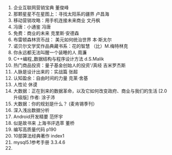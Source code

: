 1. 企业互联网营销宝典 董俊峰
2. 那颗星星不在星图上：寻找太阳系的疆界 卢昌海
3. 移动营销攻略：用手机连接未来商业 文丹枫
4. 冯唐：小通鉴 冯唐
5. 免费：商业的未来 克里斯·安德森
6. 布雷顿森林货币战： 美元如何统治世界 本·斯太尔
7. 诺贝尔文学奖作品典藏书系：花的智慧 （比）M.梅特林克
8. 你永远都无法叫醒一个装睡的人 周濂
9. C++编程_数据结构与程序设计方法 d.S.Malik
10. 热门商品投资：量子基金创始人的投资'/真经 吉米罗杰斯
11. 人脉是设计出来的：实战篇 张超 
12. 认知盈余：自由时间的力量 克莱·舍基
13. 人性论 休谟 
14. 大数据：正在到来的数据革命，以及它如何改变政府、商业与我们的生活 [2.0升级版]
作者:	涂子沛
15. 大数据：你的规划是什么？ (麦肯锡季刊）
16. 深入浅出数据分析 
17. Android开发精要 范怀宇
18. 似是故书来 上海书评选萃 董桥
19. 编写高质量代码 p190
20. 10部算法经典著作 index1
21. mysql5.1参考手册  3.3.4.6
22. 